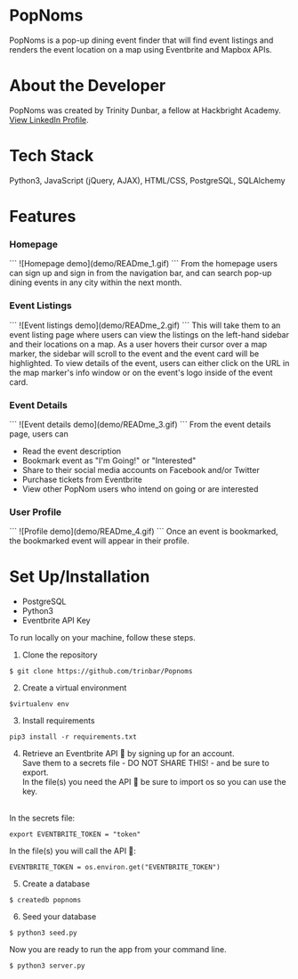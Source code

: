 # PopNoms
PopNoms is a  pop-up dining event finder that will find event listings and renders the event location on a map using Eventbrite and Mapbox APIs.

# About the Developer
PopNoms was created by Trinity Dunbar, a fellow at Hackbright Academy. 
[View LinkedIn Profile](https://www.linkedin.com/in/trinity-dunbar).

# Tech Stack
Python3, JavaScript (jQuery, AJAX), HTML/CSS, PostgreSQL, SQLAlchemy

# Features
<h3>Homepage</h3>
```
![Homepage demo](demo/READme_1.gif)
```
From the homepage users can sign up and sign in from the navigation bar, and can search pop-up dining events in any city within the next month.

<h3>Event Listings</h3>
```
![Event listings demo](demo/READme_2.gif)
```
This will take them to an event listing page where users can view the listings on the left-hand sidebar and their locations on a map. As a user hovers their cursor over a map marker, the sidebar will scroll to the event and the event card will be highlighted. To view details of the event, users can either click on the URL in the map marker's info window or on the event's logo inside of the event card.

<h3>Event Details</h3>
```
![Event details demo](demo/READme_3.gif)
```
From the event details page, users can
<ul>
  <li>Read the event description</li>
  <li>Bookmark event as "I'm Going!" or "Interested"</li>
  <li>Share to their social media accounts on Facebook and/or Twitter</li>
  <li>Purchase tickets from Eventbrite</li>
  <li>View other PopNom users who intend on going or are interested</li>
</ul>

<h3>User Profile</h3>
```
![Profile demo](demo/READme_4.gif)
```
Once an event is bookmarked, the bookmarked event will appear in their profile.

# Set Up/Installation
* PostgreSQL
* Python3
* Eventbrite API Key

To run locally on your machine, follow these steps.

1. Clone the repository
```
$ git clone https://github.com/trinbar/Popnoms
```

2. Create a virtual environment
```
$virtualenv env
```

3. Install requirements
```
pip3 install -r requirements.txt
```

4. Retrieve an Eventbrite API 🔑 by signing up for an account.<br>
  Save them to a secrets file - DO NOT SHARE THIS! - and be sure to export.<br>
  In the file(s) you need the API 🔑 be sure to import os so you can use the key.<br><br>
  
  In the secrets file:
  ```
  export EVENTBRITE_TOKEN = "token"
  ```

  In the file(s) you will call the API 🔑:
  ```
  EVENTBRITE_TOKEN = os.environ.get("EVENTBRITE_TOKEN")
  ```
  
  5. Create a database
  ```
  $ createdb popnoms
  ```
  
  6. Seed your database
  ```
  $ python3 seed.py
  ```
  
  Now you are ready to run the app from your command line.
  ```
  $ python3 server.py
  ```
